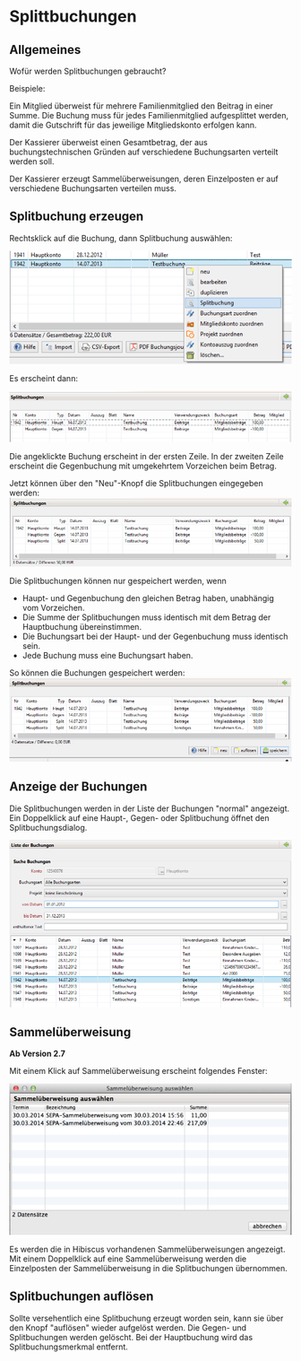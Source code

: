# Splittbuchungen

## Allgemeines

Wofür werden Splitbuchungen gebraucht?

Beispiele:

Ein Mitglied überweist für mehrere Familienmitglied den Beitrag in einer Summe. Die Buchung muss für jedes Familienmitglied aufgesplittet werden, damit die Gutschrift für das jeweilige Mitgliedskonto erfolgen kann.

Der Kassierer überweist einen Gesamtbetrag, der aus buchungstechnischen Gründen auf verschiedene Buchungsarten verteilt werden soll.

Der Kassierer erzeugt Sammelüberweisungen, deren Einzelposten er auf verschiedene Buchungsarten verteilen muss.

## Splitbuchung erzeugen

Rechtsklick auf die Buchung, dann Splitbuchung auswählen:

![](../../.gitbook/assets/splitbuchung01.png)

Es erscheint dann:

![](../../.gitbook/assets/splitbuchung02.png)

Die angeklickte Buchung erscheint in der ersten Zeile. In der zweiten Zeile erscheint die Gegenbuchung mit umgekehrtem Vorzeichen beim Betrag.

Jetzt können über den "Neu"-Knopf die Splitbuchungen eingegeben werden:[![Splitbuchung04.png](../../.gitbook/assets/splitbuchung04.png)](http://www.jverein.de/wiki/index.php?title=Datei:Splitbuchung04.png)

Die Splitbuchungen können nur gespeichert werden, wenn

* Haupt- und Gegenbuchung den gleichen Betrag haben, unabhängig vom Vorzeichen.
* Die Summe der Splitbuchungen muss identisch mit dem Betrag der Hauptbuchung übereinstimmen.
* Die Buchungsart bei der Haupt- und der Gegenbuchung muss identisch sein.
* Jede Buchung muss eine Buchungsart haben.

So können die Buchungen gespeichert werden:[![Splitbuchung05.png](../../.gitbook/assets/splitbuchung05.png)](http://www.jverein.de/wiki/index.php?title=Datei:Splitbuchung05.png)

## Anzeige der Buchungen

Die Splitbuchungen werden in der Liste der Buchungen "normal" angezeigt. Ein Doppelklick auf eine Haupt-, Gegen- oder Splitbuchung öffnet den Splitbuchungsdialog.

[![Splitbuchung06.png](../../.gitbook/assets/splitbuchung06.png)](http://www.jverein.de/wiki/index.php?title=Datei:Splitbuchung06.png)

## Sammelüberweisung

**Ab Version 2.7**

Mit einem Klick auf Sammelüberweisung erscheint folgendes Fenster:

[![Splitbuchung07.png](../../.gitbook/assets/splitbuchung07.png)](http://www.jverein.de/wiki/index.php?title=Datei:Splitbuchung07.png)

Es werden die in Hibiscus vorhandenen Sammelüberweisungen angezeigt. Mit einem Doppelklick auf eine Sammelüberweisung werden die Einzelposten der Sammelüberweisung in die Splitbuchungen übernommen.

## Splitbuchungen auflösen

Sollte versehentlich eine Splitbuchung erzeugt worden sein, kann sie über den Knopf "auflösen" wieder aufgelöst werden. Die Gegen- und Splitbuchungen werden gelöscht. Bei der Hauptbuchung wird das Splitbuchungsmerkmal entfernt.

